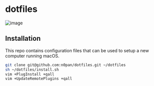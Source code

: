 # dotfiles
![image](https://user-images.githubusercontent.com/5914327/150694722-87004143-bd93-4858-b6b3-afbe9960d41b.png)

## Installation

This repo contains configuration files that can be used to setup a new computer running macOS. 

```bash
git clone git@github.com:n0pan/dotfiles.git ~/dotfiles
sh ~/dotfiles/install.sh
vim +PlugInstall +qall
vim +UpdateRemotePlugins +qall
```


